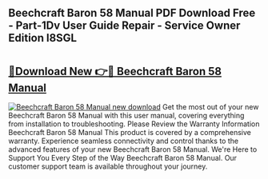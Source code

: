 ## Beechcraft Baron 58 Manual PDF Download Free - Part-1Dv User Guide Repair - Service Owner Edition l8SGL

# <h2><a href="http://bc36224.oget.top/?id=Beechcraft+Baron+58+Manual">🔗Download New 👉🔴 Beechcraft Baron 58 Manual</a></h2>

[![Beechcraft Baron 58 Manual new download](https://i.imgur.com/5g1atiW.png)](http://bc36224.oget.top/?id=Beechcraft+Baron+58+Manual)
Get the most out of your new Beechcraft Baron 58 Manual with this user manual, covering everything from installation to troubleshooting. Please Review the Warranty Information Beechcraft Baron 58 Manual This product is covered by a comprehensive warranty. Experience seamless connectivity and control thanks to the advanced features of your new Beechcraft Baron 58 Manual. We're Here to Support You Every Step of the Way Beechcraft Baron 58 Manual. Our customer support team is available throughout your journey.
